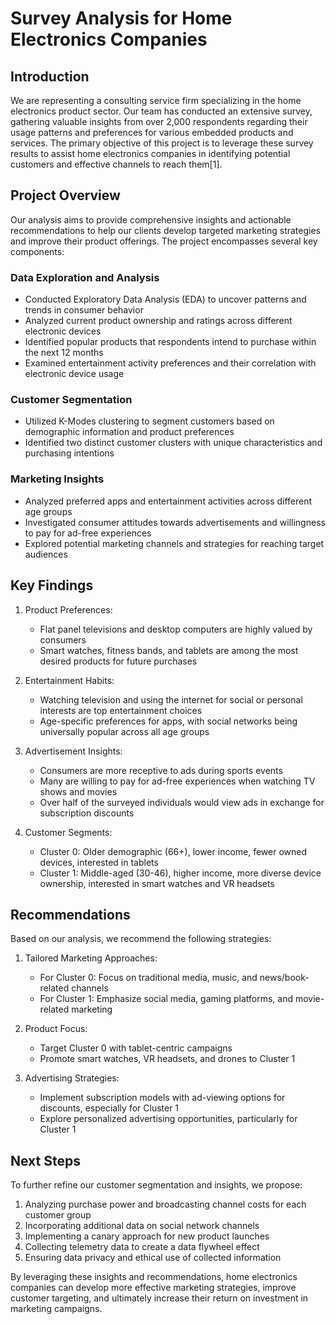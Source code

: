 # Survey Analysis for Home Electronics Companies

## Introduction

We are representing a consulting service firm specializing in the home electronics product sector. Our team has conducted an extensive survey, gathering valuable insights from over 2,000 respondents regarding their usage patterns and preferences for various embedded products and services. The primary objective of this project is to leverage these survey results to assist home electronics companies in identifying potential customers and effective channels to reach them[1].

## Project Overview

Our analysis aims to provide comprehensive insights and actionable recommendations to help our clients develop targeted marketing strategies and improve their product offerings. The project encompasses several key components:

### Data Exploration and Analysis

- Conducted Exploratory Data Analysis (EDA) to uncover patterns and trends in consumer behavior
- Analyzed current product ownership and ratings across different electronic devices
- Identified popular products that respondents intend to purchase within the next 12 months
- Examined entertainment activity preferences and their correlation with electronic device usage

### Customer Segmentation

- Utilized K-Modes clustering to segment customers based on demographic information and product preferences
- Identified two distinct customer clusters with unique characteristics and purchasing intentions

### Marketing Insights

- Analyzed preferred apps and entertainment activities across different age groups
- Investigated consumer attitudes towards advertisements and willingness to pay for ad-free experiences
- Explored potential marketing channels and strategies for reaching target audiences

## Key Findings

1. Product Preferences:
   - Flat panel televisions and desktop computers are highly valued by consumers
   - Smart watches, fitness bands, and tablets are among the most desired products for future purchases

2. Entertainment Habits:
   - Watching television and using the internet for social or personal interests are top entertainment choices
   - Age-specific preferences for apps, with social networks being universally popular across all age groups

3. Advertisement Insights:
   - Consumers are more receptive to ads during sports events
   - Many are willing to pay for ad-free experiences when watching TV shows and movies
   - Over half of the surveyed individuals would view ads in exchange for subscription discounts

4. Customer Segments:
   - Cluster 0: Older demographic (66+), lower income, fewer owned devices, interested in tablets
   - Cluster 1: Middle-aged (30-46), higher income, more diverse device ownership, interested in smart watches and VR headsets

## Recommendations

Based on our analysis, we recommend the following strategies:

1. Tailored Marketing Approaches:
   - For Cluster 0: Focus on traditional media, music, and news/book-related channels
   - For Cluster 1: Emphasize social media, gaming platforms, and movie-related marketing

2. Product Focus:
   - Target Cluster 0 with tablet-centric campaigns
   - Promote smart watches, VR headsets, and drones to Cluster 1

3. Advertising Strategies:
   - Implement subscription models with ad-viewing options for discounts, especially for Cluster 1
   - Explore personalized advertising opportunities, particularly for Cluster 1

## Next Steps

To further refine our customer segmentation and insights, we propose:

1. Analyzing purchase power and broadcasting channel costs for each customer group
2. Incorporating additional data on social network channels
3. Implementing a canary approach for new product launches
4. Collecting telemetry data to create a data flywheel effect
5. Ensuring data privacy and ethical use of collected information

By leveraging these insights and recommendations, home electronics companies can develop more effective marketing strategies, improve customer targeting, and ultimately increase their return on investment in marketing campaigns.
